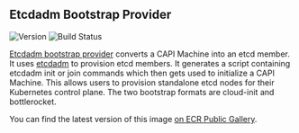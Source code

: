 ## **Etcdadm Bootstrap Provider**
![Version](https://img.shields.io/badge/version-v1.0.5--rc1-blue)
![Build Status](https://codebuild.us-west-2.amazonaws.com/badges?uuid=eyJlbmNyeXB0ZWREYXRhIjoiVjVpNkZxSkZLbFBTZU1RNXZHY0pnREo1VDBVKzFDTEoybVdyd0VYUGNkV0RYQjdwdEM0VGtqMkxlbTdTeDdPT1NKbDRaYWdzdFE3NlFPcWowUUMzcWdnPSIsIml2UGFyYW1ldGVyU3BlYyI6Inlyd044bVFENkpiWU1JT08iLCJtYXRlcmlhbFNldFNlcmlhbCI6MX0%3D&branch=main)

[Etcdadm bootstrap provider](https://github.com/aws/etcdadm-bootstrap-provider) converts a CAPI Machine into an etcd member. It uses [etcdadm](https://github.com/kubernetes-sigs/etcdadm) to provision etcd members. It generates a script containing etcdadm init or join commands which then gets used to initialize a CAPI Machine. 
This allows users to provision standalone etcd nodes for their Kubernetes control plane.
The two bootstrap formats are cloud-init and bottlerocket.

You can find the latest version of this image [on ECR Public Gallery](https://gallery.ecr.aws/eks-anywhere/aws/etcdadm-bootstrap-provider).
